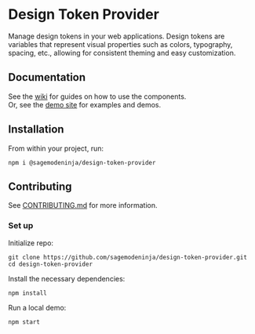 # Design Token Provider

Manage design tokens in your web applications. Design tokens are variables that represent visual properties such as colors, typography, spacing, etc., allowing for consistent theming and easy customization.

## Documentation

See the [wiki](https://github.com/sagemodeninja/design-token-provider/wiki) for guides on how to use the components.\
Or, see the [demo site](https://dev.garyantier.com/design-token-provider) for examples and demos.

<!-- TODO: Add wiki/documentation. -->

## Installation

From within your project, run:

`npm i @sagemodeninja/design-token-provider`

## Contributing

See [CONTRIBUTING.md](CONTRIBUTING.md) for more information.

### Set up

Initialize repo:

```cli
git clone https://github.com/sagemodeninja/design-token-provider.git
cd design-token-provider
```

Install the necessary dependencies:

```
npm install
```

Run a local demo:

```
npm start
```
